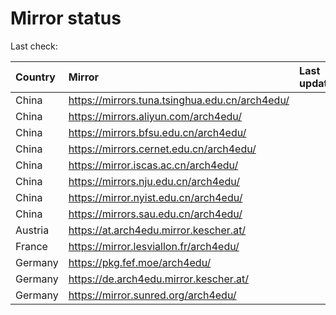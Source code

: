 <script src="./time.js"></script>
# Mirror status
Last check: <script type="text/javascript">localize(1722244948.7072155);</script>

|Country|Mirror|Last update|
|:------|:-----|:----------|
|China|https://mirrors.tuna.tsinghua.edu.cn/arch4edu/|<script type="text/javascript">localize(1722148475);</script>|
|China|https://mirrors.aliyun.com/arch4edu/|<script type="text/javascript">localize(1722148475);</script>|
|China|https://mirrors.bfsu.edu.cn/arch4edu/|<script type="text/javascript">localize(1722148475);</script>|
|China|https://mirrors.cernet.edu.cn/arch4edu/|<script type="text/javascript">localize(1722148475);</script>|
|China|https://mirror.iscas.ac.cn/arch4edu/|<script type="text/javascript">localize(1722148475);</script>|
|China|https://mirrors.nju.edu.cn/arch4edu/|<script type="text/javascript">localize(1722148475);</script>|
|China|https://mirror.nyist.edu.cn/arch4edu/|<script type="text/javascript">localize(1722148475);</script>|
|China|https://mirrors.sau.edu.cn/arch4edu/|<script type="text/javascript">localize(1722148475);</script>|
|Austria|https://at.arch4edu.mirror.kescher.at/|<script type="text/javascript">localize(1722148475);</script>|
|France|https://mirror.lesviallon.fr/arch4edu/|<script type="text/javascript">localize(1722148475);</script>|
|Germany|https://pkg.fef.moe/arch4edu/|<script type="text/javascript">localize(1722148475);</script>|
|Germany|https://de.arch4edu.mirror.kescher.at/|<script type="text/javascript">localize(1722148475);</script>|
|Germany|https://mirror.sunred.org/arch4edu/|<script type="text/javascript">localize(1722148475);</script>|

<script src="./tablefilter/tablefilter.js"></script>
<script src="./table.js"></script>